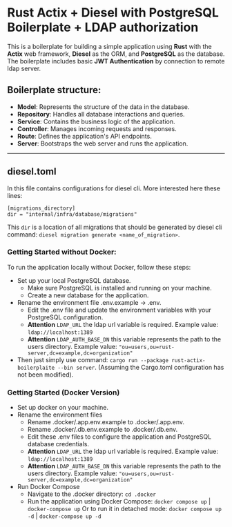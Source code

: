 # Rust Actix + Diesel with PostgreSQL Boilerplate + LDAP authorization

This is a boilerplate for building a simple application using **Rust** with the **Actix** web framework, **Diesel** as the ORM, and **PostgreSQL** as the database. The boilerplate includes basic **JWT Authentication** by connection to remote ldap server.

## Boilerplate structure:

- **Model**: Represents the structure of the data in the database.
- **Repository**: Handles all database interactions and queries.
- **Service**: Contains the business logic of the application.
- **Controller**: Manages incoming requests and responses.
- **Route**: Defines the application's API endpoints.
- **Server**: Bootstraps the web server and runs the application.

---

## diesel.toml

In this file contains configurations for diesel cli.
More interested here these lines: 
```
[migrations_directory]
dir = "internal/infra/database/migrations"
```
This `dir` is a location of all migrations that should be generated by diesel cli command: `diesel migration generate <name_of_migration>`.

### Getting Started without Docker:

To run the application locally without Docker, follow these steps:

- Set up your local PostgreSQL database.
    - Make sure PostgreSQL is installed and running on your machine.
    - Create a new database for the application.
- Rename the environment file .env.example -> .env.
    - Edit the .env file and update the environment variables with your PostgreSQL configuration.
    - **Attention** `LDAP_URL` the ldap url variable is required. Example value: `ldap://localhost:1389`
    - **Attention** `LDAP_AUTH_BASE_DN` this variable represents the path to the users directory. Example value: `"ou=users,ou=rust-server,dc=example,dc=organization"`
- Then just simply use command: `cargo run --package rust-actix-boilerplaite --bin server`. (Assuming the Cargo.toml configuration has not been modified).

### Getting Started (Docker Version)

- Set up docker on your machine.
- Rename the environment files
    - Rename .docker/.app.env.example to .docker/.app.env.
    - Rename .docker/.db.env.example to .docker/.db.env.
    - Edit these .env files to configure the application and PostgreSQL database credentials.
    - **Attention** `LDAP_URL` the ldap url variable is required. Example value: `ldap://localhost:1389`
    - **Attention** `LDAP_AUTH_BASE_DN` this variable represents the path to the users directory. Example value: `"ou=users,ou=rust-server,dc=example,dc=organization"`
- Run Docker Compose
    - Navigate to the .docker directory: `cd .docker`
    - Run the application using Docker Compose: `docker compose up` | `docker-compose up` Or to run it in detached mode: `docker compose up -d` | `docker-compose up -d`